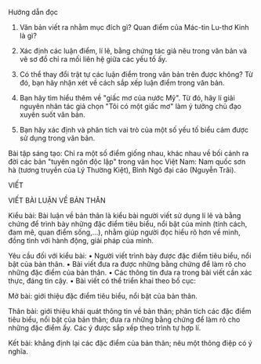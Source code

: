 Hướng dẫn đọc

1. Văn bản viết ra nhằm mục đích gì? Quan điểm của Mác-tin Lu-thơ Kinh là gì?

2. Xác định các luận điểm, lí lẽ, bằng chứng tác giả nêu trong văn bản và vẽ sơ đồ chỉ ra mối liên hệ giữa các yếu tố ấy.

3. Có thể thay đổi trật tự các luận điểm trong văn bản trên được không? Từ đó, bạn hãy nhận xét về cách sắp xếp luận điểm trong văn bản.

4. Bạn hãy tìm hiểu thêm về "giấc mơ của nước Mỹ". Từ đó, hãy lí giải nguyên nhân tác giả chọn "Tôi có một giấc mơ" làm ý tưởng chủ đạo xuyên suốt văn bản.

5. Bạn hãy xác định và phân tích vai trò của một số yếu tố biểu cảm được sử dụng trong văn bản.

Bài tập sáng tạo: Chỉ ra một số điểm giống nhau, khác nhau về bối cảnh ra đời các bản "tuyên ngôn độc lập" trong văn học Việt Nam: Nam quốc sơn hà (tương truyền của Lý Thường Kiệt), Bình Ngô đại cáo (Nguyễn Trãi).

VIẾT

VIẾT BÀI LUẬN VỀ BẢN THÂN

Kiểu bài:
Bài luận về bản thân là kiểu bài người viết sử dụng lí lẽ và bằng chứng để trình bày những đặc điểm tiêu biểu, nổi bật của mình (tính cách, đam mê, quan điểm sống,...), nhằm giúp người đọc hiểu rõ hơn về mình, đồng tình với hành động, giải pháp của mình.

Yêu cầu đối với kiểu bài:
• Người viết trình bày được đặc điểm tiêu biểu, nổi bật của bản thân.
• Bài viết đưa ra được những bằng chứng để làm rõ cho những đặc điểm của bản thân.
• Các thông tin đưa ra trong bài viết cần xác thực, đáng tin cậy.
• Bài viết có thể triển khai theo bố cục:

Mở bài: giới thiệu đặc điểm tiêu biểu, nổi bật của bản thân.

Thân bài: giới thiệu khái quát thông tin về bản thân; phân tích các đặc điểm tiêu biểu, nổi bật của bản thân; đưa ra những bằng chứng để làm rõ cho những đặc điểm ấy. Các ý được sắp xếp theo trình tự hợp lí.

Kết bài: khẳng định lại các đặc điểm của bản thân; nêu một thông điệp có ý nghĩa.